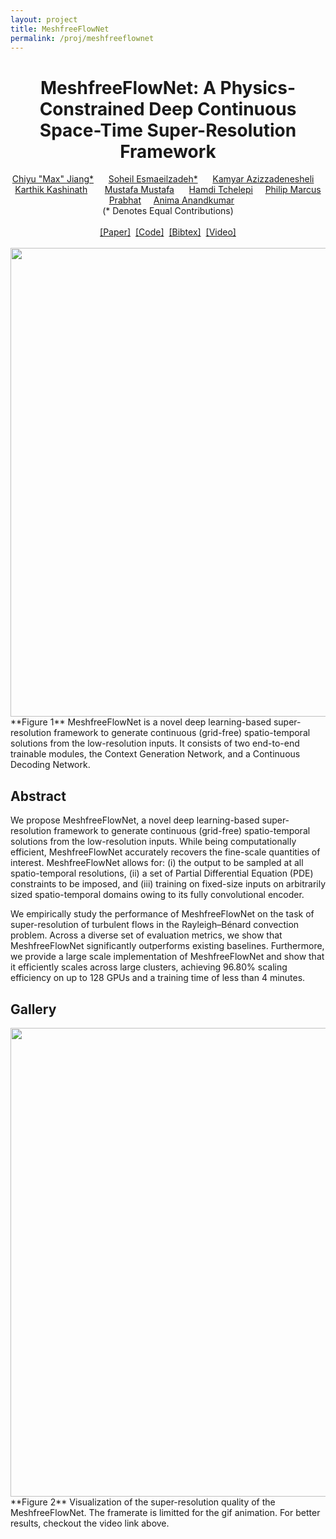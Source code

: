 ```yaml
---
layout: project
title: MeshfreeFlowNet
permalink: /proj/meshfreeflownet
---
```

<center>
<h1> MeshfreeFlowNet: A Physics-Constrained Deep Continuous Space-Time Super-Resolution Framework </h1>
<a href="http://www.maxjiang.ml/">Chiyu "Max" Jiang*</a> &nbsp; &nbsp; &nbsp;<a href="https://soheilesm.github.io/">Soheil Esmaeilzadeh*</a> &nbsp; &nbsp; &nbsp;<a href="https://www.cs.purdue.edu/homes/kamyar/">Kamyar Azizzadenesheli</a> &nbsp; &nbsp; &nbsp;<a href="http://www.nersc.gov/about/nersc-staff/data-analytics-services/karthik-kashinath/">Karthik Kashinath</a> &nbsp; &nbsp; &nbsp;
<a href="https://www.nersc.gov/about/nersc-staff/data-analytics-services/mustafa-mustafa/">Mustafa Mustafa</a> &nbsp; &nbsp; &nbsp;<a href="https://profiles.stanford.edu/hamdi-tchelepi">Hamdi Tchelepi</a>&nbsp; &nbsp; &nbsp;<a href="http://www.me.berkeley.edu/people/faculty/philip-s-marcus">Philip Marcus</a>&nbsp; &nbsp; &nbsp;<a href="http://www.nersc.gov/about/nersc-staff/data-analytics-services/prabhat/">Prabhat</a>&nbsp; &nbsp; &nbsp;<a href="http://tensorlab.cms.caltech.edu/users/anima/">Anima Anandkumar</a><br/>(* Denotes Equal Contributions)<br/>

<br>
<a href="https://arxiv.org/pdf/2005.01463.pdf">[Paper]</a>&nbsp;&nbsp;<a href="https://github.com/maxjiang93/space_time_pde">[Code]</a>&nbsp;&nbsp;<a href="#" onclick="window.location.href='{{ site.baseurl }}/assets/bib/jiang2020meshfreeflownet.txt'">[Bibtex]</a>&nbsp;&nbsp;<a href="https://youtu.be/mjqwPch9gDo">[Video]</a>
<br>
<br>
<img src="{{ site.baseurl }}/assets/img/meshfreeflownet/teaser_wide.png" width="750"/>
</center>
**Figure 1** MeshfreeFlowNet is a novel deep learning-based super-resolution framework to generate continuous (grid-free) spatio-temporal solutions from the low-resolution inputs. It consists of two end-to-end trainable modules, the Context Generation Network, and a Continuous Decoding Network.

## Abstract

We propose MeshfreeFlowNet, a novel deep learning-based super-resolution framework to generate continuous (grid-free) spatio-temporal solutions from the low-resolution inputs. While being computationally efficient, MeshfreeFlowNet accurately recovers the fine-scale quantities of interest. MeshfreeFlowNet allows for: (i) the output to be sampled at all spatio-temporal resolutions, (ii) a set of Partial Differential Equation (PDE) constraints to be imposed, and (iii) training on fixed-size inputs on arbitrarily sized spatio-temporal domains owing to its fully convolutional encoder.

We empirically study the performance of MeshfreeFlowNet on the task of super-resolution of turbulent flows in the Rayleigh–Bénard convection problem. Across a diverse set of evaluation metrics, we show that MeshfreeFlowNet significantly outperforms existing baselines. Furthermore, we provide a large scale implementation of MeshfreeFlowNet and show that it efficiently scales across large clusters, achieving 96.80% scaling efficiency on up to 128 GPUs and a training time of less than 4 minutes.

## Gallery
<center>
<img src="{{ site.baseurl }}/assets/img/meshfreeflownet/teaser_wide.gif" width="750"/>
</center>
**Figure 2** Visualization of the super-resolution quality of the MeshfreeFlowNet. The framerate is limitted for the gif animation. For better results, checkout the video link above.
